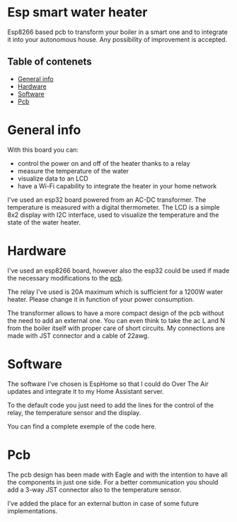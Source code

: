 # Esp smart water heater
Esp8266 based pcb to transform your boiler in a smart one and to integrate it into your autonomous house. 
Any possibility of improvement is accepted. 

## Table of contenets
* [General info](#general-info)
* [Hardware](#hardware)
* [Software](#software)
* [Pcb](#pcb)

# General info
With this board you can: 
  - control the power on and off of the heater thanks to a relay 
  - measure the temperature of the water 
  - visualize data to an LCD 
  - have a Wi-Fi capability to integrate the heater in your home network 

I've used an esp32 board powered from an AC-DC transformer. The temperature is measured with a digital thermometer. The LCD is a simple 8x2 display with I2C interface, used to visualize the temperature and the state of the water heater.

# Hardware
I've used an esp8266 board, however also the esp32 could be used if made the necessary modifications to the [pcb](#pcb).

The relay I've used is 20A maximum which is sufficient for a 1200W water heater. Please change it in function of your power consumption. 

The transformer allows to have a more compact design of the pcb without the need to add an external one. You can even think to take the ac L and N from the boiler itself with proper care of short circuits. My connections are made with JST connector and a cable of 22awg. 

# Software
The software I’ve chosen is EspHome so that I could do Over The Air updates and integrate it to my Home Assistant server.

To the default code you just need to add the lines for the control of the relay, the temperature sensor and the display. 

You can find a complete exemple of the code here. 

# Pcb
The pcb design has been made with Eagle and with the intention to have all the components in just one side. For a better communication you should add a 3-way JST connector also to the temperature sensor. 

I’ve added the place for an external button in case of some future implementations. 

